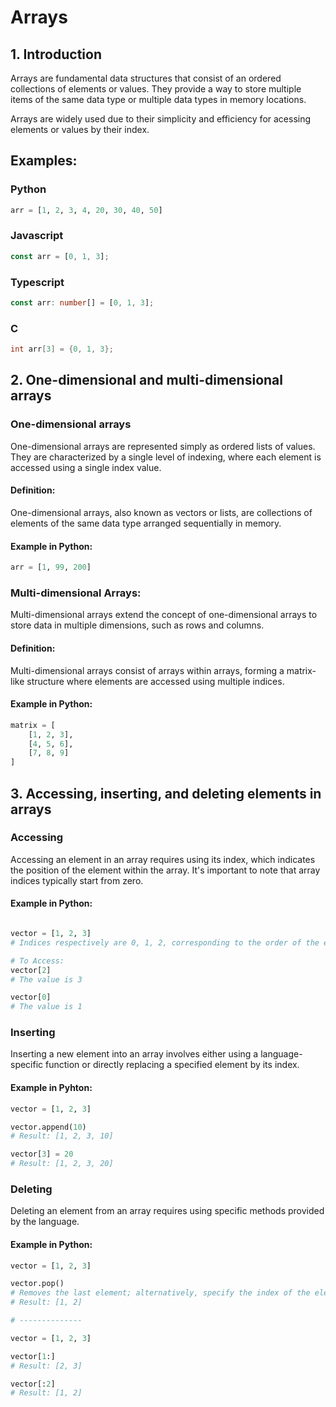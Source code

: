 # Arrays

## 1. Introduction

Arrays are fundamental data structures that consist of an ordered collections of elements or values.
They provide a way to store multiple items of the same data type or multiple data types in memory locations.

Arrays are widely used due to their simplicity and efficiency for acessing elements or values by their index.

## Examples:

### Python
```python
arr = [1, 2, 3, 4, 20, 30, 40, 50]
```

### Javascript
```javascript
const arr = [0, 1, 3];
```

### Typescript
```ts
const arr: number[] = [0, 1, 3];
```

### C
```c
int arr[3] = {0, 1, 3};
```

## 2. One-dimensional and multi-dimensional arrays


### One-dimensional arrays

One-dimensional arrays are represented simply as ordered lists of values. They are characterized by a single level of indexing, where each element is accessed using a single index value.

#### Definition:
One-dimensional arrays, also known as vectors or lists, are collections of elements of the same data type arranged sequentially in memory.

#### Example in Python:

```python
arr = [1, 99, 200]
```

### Multi-dimensional Arrays:
Multi-dimensional arrays extend the concept of one-dimensional arrays to store data in multiple dimensions, such as rows and columns.

#### Definition: 
Multi-dimensional arrays consist of arrays within arrays, forming a matrix-like structure where elements are accessed using multiple indices.

#### Example in Python:

```python
matrix = [
    [1, 2, 3],
    [4, 5, 6],
    [7, 8, 9]
]
```

## 3. Accessing, inserting, and deleting elements in arrays

### Accessing

Accessing an element in an array requires using its index, which indicates the position of the element within the array. It's important to note that array indices typically start from zero.

#### Example in Python:

```python

vector = [1, 2, 3]
# Indices respectively are 0, 1, 2, corresponding to the order of the elements

# To Access:
vector[2]
# The value is 3

vector[0]
# The value is 1
```

### Inserting

Inserting a new element into an array involves either using a language-specific function or directly replacing a specified element by its index.


#### Example in Pyhton:

```python
vector = [1, 2, 3]

vector.append(10)
# Result: [1, 2, 3, 10]

vector[3] = 20
# Result: [1, 2, 3, 20]
```

### Deleting

Deleting an element from an array requires using specific methods provided by the language.


#### Example in Python:

```python
vector = [1, 2, 3]

vector.pop()
# Removes the last element; alternatively, specify the index of the element to remove
# Result: [1, 2]

# --------------

vector = [1, 2, 3]

vector[1:]
# Result: [2, 3]

vector[:2]
# Result: [1, 2]
```
